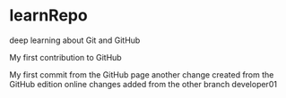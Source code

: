 # learnRepo

deep learning about Git and GitHub

My first contribution to GitHub

My first commit from the GitHub page
another change created from the GitHub edition online
changes added from the other branch developer01

